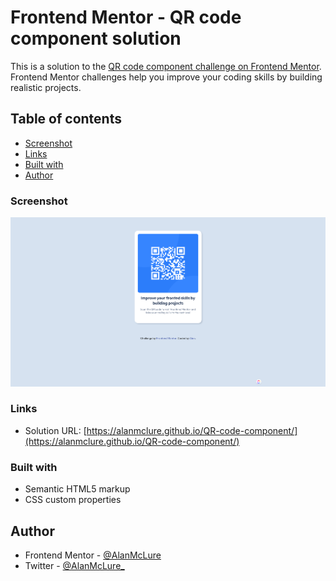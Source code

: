 # Frontend Mentor - QR code component solution

This is a solution to the [QR code component challenge on Frontend Mentor](https://www.frontendmentor.io/challenges/qr-code-component-iux_sIO_H). Frontend Mentor challenges help you improve your coding skills by building realistic projects. 

## Table of contents

- [Screenshot](#screenshot)
- [Links](#links)
- [Built with](#built-with)
- [Author](#author)

### Screenshot

![](./images/screenshot.png)

### Links

- Solution URL: [https://alanmclure.github.io/QR-code-component/](https://alanmclure.github.io/QR-code-component/)

### Built with

- Semantic HTML5 markup
- CSS custom properties

## Author

- Frontend Mentor - [@AlanMcLure](https://www.frontendmentor.io/profile/AlanMcLure)
- Twitter - [@AlanMcLure_](https://twitter.com/AlanMcLure_)